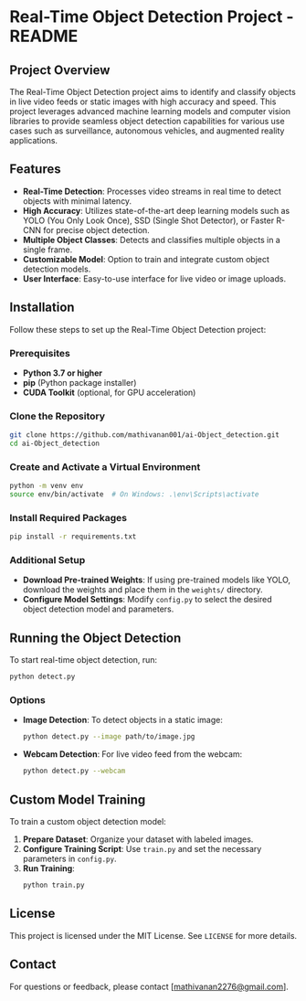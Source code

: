 # Real-Time Object Detection Project - README

## Project Overview
The Real-Time Object Detection project aims to identify and classify objects in live video feeds or static images with high accuracy and speed. This project leverages advanced machine learning models and computer vision libraries to provide seamless object detection capabilities for various use cases such as surveillance, autonomous vehicles, and augmented reality applications.

## Features
- **Real-Time Detection**: Processes video streams in real time to detect objects with minimal latency.
- **High Accuracy**: Utilizes state-of-the-art deep learning models such as YOLO (You Only Look Once), SSD (Single Shot Detector), or Faster R-CNN for precise object detection.
- **Multiple Object Classes**: Detects and classifies multiple objects in a single frame.
- **Customizable Model**: Option to train and integrate custom object detection models.
- **User Interface**: Easy-to-use interface for live video or image uploads.

## Installation
Follow these steps to set up the Real-Time Object Detection project:

### Prerequisites
- **Python 3.7 or higher**
- **pip** (Python package installer)
- **CUDA Toolkit** (optional, for GPU acceleration)

### Clone the Repository
```bash
git clone https://github.com/mathivanan001/ai-Object_detection.git
cd ai-Object_detection
```

### Create and Activate a Virtual Environment
```bash
python -m venv env
source env/bin/activate  # On Windows: .\env\Scripts\activate
```

### Install Required Packages
```bash
pip install -r requirements.txt
```

### Additional Setup
- **Download Pre-trained Weights**: If using pre-trained models like YOLO, download the weights and place them in the `weights/` directory.
- **Configure Model Settings**: Modify `config.py` to select the desired object detection model and parameters.

## Running the Object Detection
To start real-time object detection, run:
```bash
python detect.py
```

### Options
- **Image Detection**: To detect objects in a static image:
  ```bash
  python detect.py --image path/to/image.jpg
  ```
- **Webcam Detection**: For live video feed from the webcam:
  ```bash
  python detect.py --webcam
  ```

## Custom Model Training
To train a custom object detection model:
1. **Prepare Dataset**: Organize your dataset with labeled images.
2. **Configure Training Script**: Use `train.py` and set the necessary parameters in `config.py`.
3. **Run Training**:
   ```bash
   python train.py
   ```

## License
This project is licensed under the MIT License. See `LICENSE` for more details.

## Contact
For questions or feedback, please contact [mathivanan2276@gmail.com].

